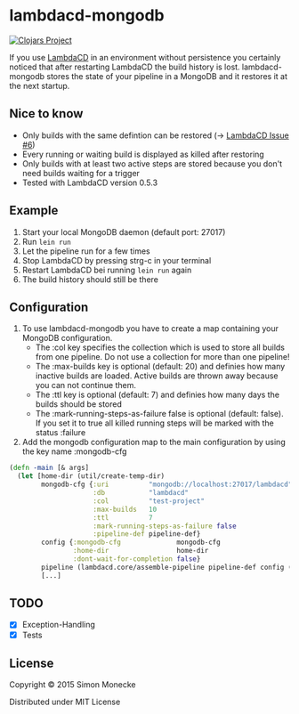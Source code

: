# lambdacd-mongodb

[![Clojars Project](http://clojars.org/lambdacd-mongodb/latest-version.svg)](http://clojars.org/lambdacd-mongodb)

If you use [LambdaCD](https://github.com/flosell/lambdacd) in an environment without persistence you certainly noticed that after restarting LambdaCD the build history is lost. lambdacd-mongodb stores the state of your pipeline in a MongoDB and it restores it at the next startup.

## Nice to know

* Only builds with the same defintion can be restored (-> [LambdaCD Issue #6](https://github.com/flosell/lambdacd/issues/6))
* Every running or waiting build is displayed as killed after restoring
* Only builds with at least two active steps are stored because you don't need builds waiting for a trigger 
* Tested with LambdaCD version 0.5.3

## Example

1. Start your local MongoDB daemon (default port: 27017)
2. Run `lein run`
3. Let the pipeline run for a few times
4. Stop LambdaCD by pressing strg-c in your terminal
5. Restart LambdaCD bei running `lein run` again
6. The build history should still be there

## Configuration

1. To use lambdacd-mongodb you have to create a map containing your MongoDB configuration.
   * The :col key specifies the collection which is used to store all builds from one pipeline. Do not use a collection for more than one pipeline!
   * The :max-builds key is optional (default: 20) and definies how many inactive builds are loaded. Active builds are thrown away because you can not continue them.
   * The :ttl key is optional (default: 7) and definies how many days the builds should be stored
   * The :mark-running-steps-as-failure false is optional (default: false). If you set it to true all killed running steps will be marked with the status :failure
2. Add the mongodb configuration map to the main configuration by using the key name :mongodb-cfg

```clojure
(defn -main [& args]
  (let [home-dir (util/create-temp-dir)
        mongodb-cfg {:uri          "mongodb://localhost:27017/lambdacd"
                     :db           "lambdacd"
                     :col          "test-project"
                     :max-builds   10
                     :ttl          7
                     :mark-running-steps-as-failure false
                     :pipeline-def pipeline-def}
        config {:mongodb-cfg              mongodb-cfg
                :home-dir                 home-dir
                :dont-wait-for-completion false}
        pipeline (lambdacd.core/assemble-pipeline pipeline-def config (mongodb-state/new-mongodb-state config))
        [...]
```

## TODO

- [x] Exception-Handling
- [x] Tests

## License

Copyright © 2015 Simon Monecke

Distributed under MIT License

